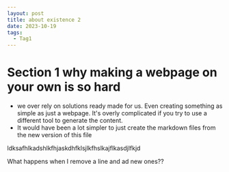 ```yaml
---
layout: post
title: about existence 2
date: 2023-10-19
tags:
  - Tag1
---
```


# Section 1 why making a webpage on your own is so hard

* we over rely on solutions ready made for us. Even creating something as simple as just a webpage. It's overly complicated if you try to use a different tool to generate the content. 
* It would have been a lot simpler to just create the markdown files from the new version of this file 

ldksafhlkadshlkfhjaskdhfklsjlkfhslkajflkasdjlfkjd

What happens when I remove a line and ad new ones??
